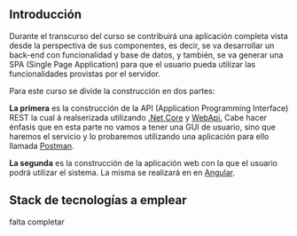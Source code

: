 ## Introducción

Durante el transcurso del curso se contribuirá una aplicación completa vista desde la perspectiva de sus componentes, es decir, se va desarrollar un back-end con funcionalidad y base de datos, y también, se va generar una SPA (Single Page Application) para que el usuario pueda utilizar las funcionalidades provistas por el servidor.

Para este curso se divide la construcción en dos partes:

 **La primera** es la construcción de la API (Application Programming Interface) REST la cual á realserizada utilizando [.Net Core](https://dotnet.microsoft.com) y [WebApi.](https://docs.microsoft.com/en-us/aspnet/core/tutorials/first-web-api?view=aspnetcore-3.1&tabs=visual-studio-code) 
Cabe hacer énfasis que en esta parte no vamos a tener una GUI de usuario, sino que haremos el servicio y lo probaremos utilizando una aplicación para ello llamada [Postman](https://www.postman.com).

**La segunda** es la construcción de la aplicación web con la que el usuario podrá utilizar el sistema. La misma se realizará en en [Angular](https://angular.io).

## Stack de tecnologías a emplear
falta completar


